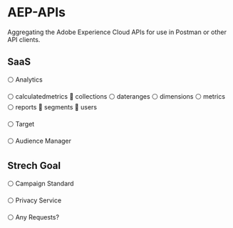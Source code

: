 # AEP-APIs

Aggregating the Adobe Experience Cloud APIs for use in Postman or other API clients.

## SaaS

:white_circle: Analytics

:white_circle: calculatedmetrics
:radio_button: collections
:white_circle: dateranges
:white_circle: dimensions
:white_circle: metrics
:white_circle: reports
:radio_button: segments
:radio_button: users

:white_circle: Target

:white_circle: Audience Manager

## Strech Goal

:white_circle: Campaign Standard 

:white_circle: Privacy Service 

:white_circle: Any Requests?
